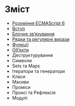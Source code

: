 # Зміст

* [Рoзуміння ECMAScript 6](/README.md)
* [Вступ](/manuscript/00-Introduction.md)
* [Блочне зв’язування](/manuscript/01-Block-Bindings.md)
* [Рядки та регулярні вирази](/manuscript/02-Strings-and-Regular-Expressions.md)
* [Функції](/manuscript/03-Functions.md)
* [Об’єкти](/manuscript/04-Objects.md)
* Деструктурування
* Символи
* Sets та Maps
* Ітератори та генератори
* Класи
* Масиви
* Проміси
* Проксі та Рефлексія
* Модулі
